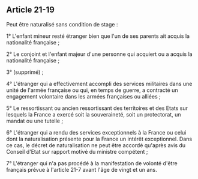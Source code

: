 Article 21-19
----
Peut être naturalisé sans condition de stage :

1° L'enfant mineur resté étranger bien que l'un de ses parents ait acquis la
nationalité française ;

2° Le conjoint et l'enfant majeur d'une personne qui acquiert ou a acquis la
nationalité française ;

3° (supprimé) ;

4° L'étranger qui a effectivement accompli des services militaires dans une
unité de l'armée française ou qui, en temps de guerre, a contracté un engagement
volontaire dans les armées françaises ou alliées ;

5° Le ressortissant ou ancien ressortissant des territoires et des Etats sur
lesquels la France a exercé soit la souveraineté, soit un protectorat, un mandat
ou une tutelle ;

6° L'étranger qui a rendu des services exceptionnels à la France ou celui dont
la naturalisation présente pour la France un intérêt exceptionnel. Dans ce cas,
le décret de naturalisation ne peut être accordé qu'après avis du Conseil d'Etat
sur rapport motivé du ministre compétent ;

7° L'étranger qui n'a pas procédé à la manifestation de volonté d'être français
prévue à l'article 21-7 avant l'âge de vingt et un ans.
